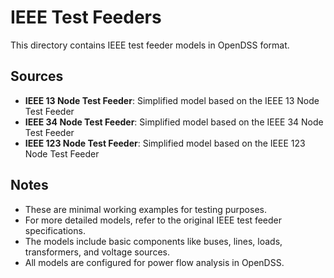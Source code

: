 # IEEE Test Feeders

This directory contains IEEE test feeder models in OpenDSS format.

## Sources

- **IEEE 13 Node Test Feeder**: Simplified model based on the IEEE 13 Node Test Feeder
- **IEEE 34 Node Test Feeder**: Simplified model based on the IEEE 34 Node Test Feeder
- **IEEE 123 Node Test Feeder**: Simplified model based on the IEEE 123 Node Test Feeder

## Notes

- These are minimal working examples for testing purposes.
- For more detailed models, refer to the original IEEE test feeder specifications.
- The models include basic components like buses, lines, loads, transformers, and voltage sources.
- All models are configured for power flow analysis in OpenDSS.
